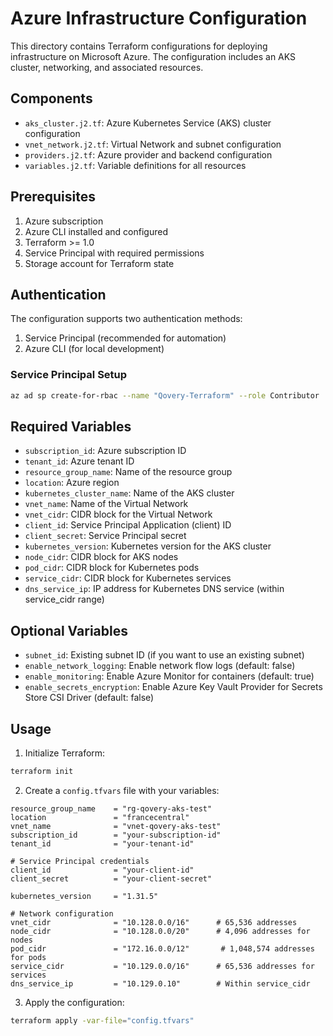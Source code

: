 # Azure Infrastructure Configuration

This directory contains Terraform configurations for deploying infrastructure on Microsoft Azure. The configuration includes an AKS cluster, networking, and associated resources.

## Components

- `aks_cluster.j2.tf`: Azure Kubernetes Service (AKS) cluster configuration
- `vnet_network.j2.tf`: Virtual Network and subnet configuration
- `providers.j2.tf`: Azure provider and backend configuration
- `variables.j2.tf`: Variable definitions for all resources

## Prerequisites

1. Azure subscription
2. Azure CLI installed and configured
3. Terraform >= 1.0
4. Service Principal with required permissions
5. Storage account for Terraform state

## Authentication

The configuration supports two authentication methods:
1. Service Principal (recommended for automation)
2. Azure CLI (for local development)

### Service Principal Setup

```bash
az ad sp create-for-rbac --name "Qovery-Terraform" --role Contributor
```

## Required Variables

- `subscription_id`: Azure subscription ID
- `tenant_id`: Azure tenant ID
- `resource_group_name`: Name of the resource group
- `location`: Azure region
- `kubernetes_cluster_name`: Name of the AKS cluster
- `vnet_name`: Name of the Virtual Network
- `vnet_cidr`: CIDR block for the Virtual Network
- `client_id`: Service Principal Application (client) ID
- `client_secret`: Service Principal secret
- `kubernetes_version`: Kubernetes version for the AKS cluster
- `node_cidr`: CIDR block for AKS nodes
- `pod_cidr`: CIDR block for Kubernetes pods
- `service_cidr`: CIDR block for Kubernetes services
- `dns_service_ip`: IP address for Kubernetes DNS service (within service_cidr range)

## Optional Variables

- `subnet_id`: Existing subnet ID (if you want to use an existing subnet)
- `enable_network_logging`: Enable network flow logs (default: false)
- `enable_monitoring`: Enable Azure Monitor for containers (default: true)
- `enable_secrets_encryption`: Enable Azure Key Vault Provider for Secrets Store CSI Driver (default: false)

## Usage

1. Initialize Terraform:
```bash
terraform init
```

2. Create a `config.tfvars` file with your variables:
```hcl
resource_group_name    = "rg-qovery-aks-test"
location               = "francecentral"
vnet_name              = "vnet-qovery-aks-test"
subscription_id        = "your-subscription-id"
tenant_id              = "your-tenant-id"

# Service Principal credentials
client_id              = "your-client-id"
client_secret          = "your-client-secret"

kubernetes_version     = "1.31.5"

# Network configuration
vnet_cidr              = "10.128.0.0/16"      # 65,536 addresses
node_cidr              = "10.128.0.0/20"      # 4,096 addresses for nodes
pod_cidr               = "172.16.0.0/12"       # 1,048,574 addresses for pods
service_cidr           = "10.129.0.0/16"      # 65,536 addresses for services
dns_service_ip         = "10.129.0.10"        # Within service_cidr
```

3. Apply the configuration:
```bash
terraform apply -var-file="config.tfvars"
```